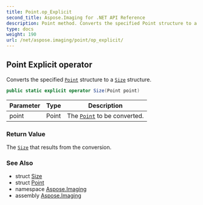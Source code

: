 ```yaml
---
title: Point.op_Explicit
second_title: Aspose.Imaging for .NET API Reference
description: Point method. Converts the specified Point structure to a Size structure
type: docs
weight: 190
url: /net/aspose.imaging/point/op_explicit/
---
```

## Point Explicit operator

Converts the specified [`Point`](../) structure to a [`Size`](../../size/) structure.

```csharp
public static explicit operator Size(Point point)
```

| Parameter | Type | Description |
| --- | --- | --- |
| point | Point | The [`Point`](../) to be converted. |

### Return Value

The [`Size`](../../size/) that results from the conversion.

### See Also

* struct [Size](../../size/)
* struct [Point](../)
* namespace [Aspose.Imaging](../../point/)
* assembly [Aspose.Imaging](../../../)


